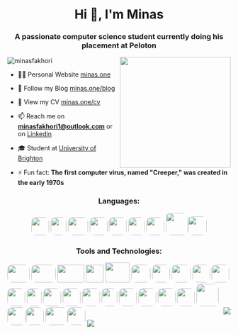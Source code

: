 <h1 align="center">Hi 👋, I'm Minas</h1>
<h3 align="center">A passionate computer science student currently doing his placement at Peloton</h3>



<img align="right" src= "https://www.minas.one/resources/my_illustration.png" style="width:250px;">


<p align="left"> <img src="https://komarev.com/ghpvc/?username=minasfakhori&label=Profile%20views&color=0e75b6&style=flat" alt="minasfakhori" /> </p>


- 👨‍💻 Personal Website [minas.one](https://minas.one)

- 📝 Follow my Blog [minas.one/blog](https://minas.one/blog)

- 📄 View my CV [minas.one/cv](https://minas.one/cv) 

- 📫 Reach me on **minasfakhori1@outlook.com** or on [Linkedin](https://linkedin.com/in/minas-fakhori)

- 🎓 Student at [University of Brighton](https://www.brighton.ac.uk/index.aspx)

- ⚡ Fun fact: **The first computer virus, named "Creeper," was created in the early 1970s** 


<h3 align="center" >Languages:</h3>
<p align="center"> <img src= https://www.minas.one/resources/java.svg width="40" height="40" style="border-radius:10px"> <img src= https://www.minas.one/resources/python.png width="35" height="40" style="border-radius:10px"> <img src= https://www.minas.one/resources/php.png width="45" height="40" style="border-radius:10px"> <img src= https://www.minas.one/resources/js.png width="40" height="40" style="border-radius:10px"> <img src= https://www.minas.one/resources/bash.png width="40" height="40" style="border-radius:10px"> <img src= https://www.minas.one/resources/c.png width="37" height="40" style="border-radius:10px">  <img src= https://www.minas.one/resources/sql.png width="40" height="40" style="border-radius:10px"> <img src= https://www.minas.one/resources/html.png width="50" height="50" style="border-radius:10px"><img src= https://www.minas.one/resources/css.png width="42" height="42" style="border-radius:10px"> </p>

<h3 align="center">Tools and Technologies:</h3>
<p align="left"> <img src= https://www.minas.one/resources/dvc.png width="50" height="40" style="border-radius:10px"> <img src= https://www.minas.one/resources/markdown.png width="55" height="40" style="border-radius:10px"> 
<img src= https://www.minas.one/resources/android.png width="60" height="40" > <img src= https://www.minas.one/resources/arduino.png width="40" height="40" > <img src= https://www.minas.one/resources/aws.png width="55" height="45">
<img src= https://www.minas.one/resources/bootstrap.png width="43" height="40" style="border-radius:10px" > 
<img src= https://www.minas.one/resources/docker.png width="40" height="40" style="border-radius:10px" > <img src= https://www.minas.one/resources/figma.jpg width="43" height="40" style="border-radius:10px" > <img src= https://www.minas.one/resources/firebase.png width="40" height="40" style="border-radius:10px" > <img src= https://www.minas.one/resources/git.png width="40" height="40" style="border-radius:10px" > <img src= https://www.minas.one/resources/jira.png width="40" height="40" style="border-radius:10px" > <img src= https://www.minas.one/resources/jenkins.png width="33" height="40" style="border-radius:10px" > <img src= https://www.minas.one/resources/linux.png width="40" height="40" style="border-radius:10px" > <img src= https://www.minas.one/resources/mysql.png width="40" height="40" style="border-radius:10px" > <img src= https://www.minas.one/resources/postman.jpg width="40" height="40" style="border-radius:10px" > <img src= https://www.minas.one/resources/pytorch.png width="35" height="40" style="border-radius:10px" > <img src= https://www.minas.one/resources/react.png width="40" height="40" style="border-radius:10px" > <img src= https://www.minas.one/resources/node.png width="40" height="40" style="border-radius:10px" > <img src= https://www.minas.one/resources/spring.png width="40" height="40" style="border-radius:10px" > <img src= https://www.minas.one/resources/typescript.png width="40" height="40" style="border-radius:10px" > <img src= https://www.minas.one/resources/k8.png width="50" height="50" style="border-radius:10px" > <img src= https://www.minas.one/resources/pyspark.png width="42" height="40" style="border-radius:10px" ><img src= https://www.minas.one/resources/airflow.png width="40" height="40" style="border-radius:10px" >
<img src= https://www.minas.one/resources/mlflow.png width="50" height="40" style="border-radius:10px" ><img src= https://www.minas.one/resources/pandas.png width="40" height="40" style="border-radius:10px" >


<img align="center" src="https://github-readme-stats.vercel.app/api/top-langs/?username=MinasFakhori&theme=dark&&layout=compact" />


<img align="right" src="https://github-readme-stats.vercel.app/api?username=MinasFakhori&show_icons=true&theme=dark" />

